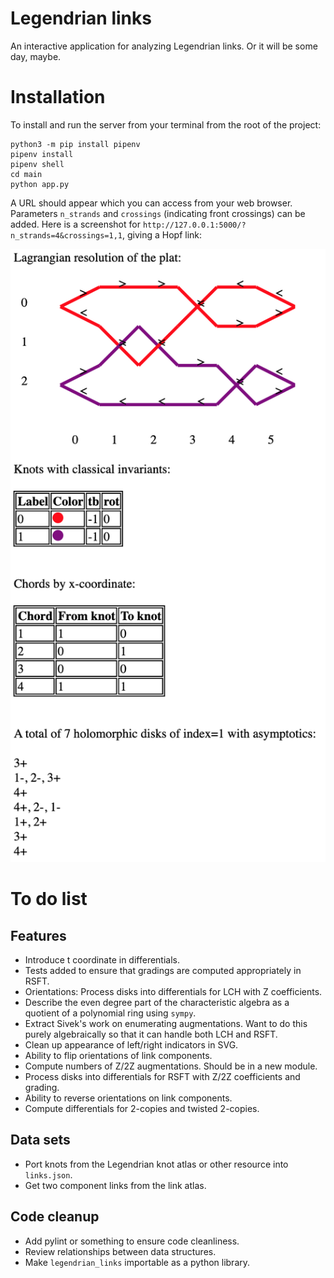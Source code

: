 # Legendrian links

An interactive application for analyzing Legendrian links. Or it will be some day, maybe.

# Installation

To install and run the server from your terminal from the root of the project:

```
python3 -m pip install pipenv
pipenv install
pipenv shell
cd main
python app.py
```

A URL should appear which you can access from your web browser. Parameters `n_strands` and `crossings` (indicating front crossings) can be added. Here is a screenshot for `http://127.0.0.1:5000/?n_strands=4&crossings=1,1`, giving a Hopf link:

![image info](./main/static/screenshot.png)

# To do list

## Features

- Introduce t coordinate in differentials.
- Tests added to ensure that gradings are computed appropriately in RSFT.
- Orientations: Process disks into differentials for LCH with Z coefficients.
- Describe the even degree part of the characteristic algebra as a quotient of a polynomial ring using `sympy`.
- Extract Sivek's work on enumerating augmentations. Want to do this purely algebraically so that it can handle both LCH and RSFT.
- Clean up appearance of left/right indicators in SVG.
- Ability to flip orientations of link components.
- Compute numbers of Z/2Z augmentations. Should be in a new module.
- Process disks into differentials for RSFT with Z/2Z coefficients and grading.
- Ability to reverse orientations on link components.
- Compute differentials for 2-copies and twisted 2-copies.

## Data sets

- Port knots from the Legendrian knot atlas or other resource into `links.json`.
- Get two component links from the link atlas.

## Code cleanup

- Add pylint or something to ensure code cleanliness.
- Review relationships between data structures.
- Make `legendrian_links` importable as a python library.
